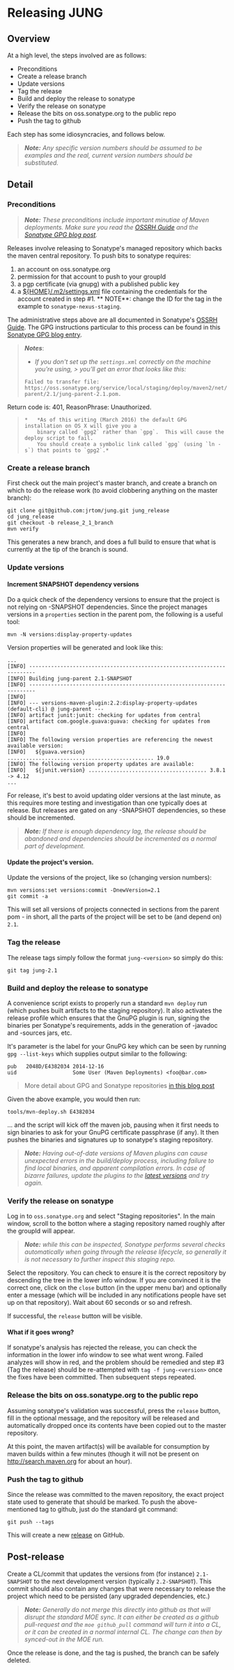 # Releasing JUNG

## Overview

At a high level, the steps involved are as follows:

* Preconditions
* Create a release branch
* Update versions
* Tag the release
* Build and deploy the release to sonatype
* Verify the release on sonatype
* Release the bits on oss.sonatype.org to the public repo
* Push the tag to github

Each step has some idiosyncracies, and follows below.

> ***Note:*** *Any specific version numbers should be assumed to be examples and the real,
> current version numbers should be substituted.*

## Detail

### Preconditions

> ***Note:*** *These preconditions include important minutiae of Maven
> deployments. Make sure you read the [OSSRH Guide] and the [Sonatype GPG
> blog post][GPG].*

Releases involve releasing to Sonatype's managed repository which backs the maven central repository. To push bits to
sonatype requires:

1. an account on oss.sonatype.org
2. permission for that account to push to your groupId
3. a pgp certificate (via gnupg) with a published public key
4. a [${HOME}/.m2/settings.xml][settings.xml] file containing the credentials for the account created in step #1.  **
   NOTE**: change the ID for the <server> tag in the example to `sonatype-nexus-staging`.

The administrative steps above are all documented in Sonatype's
[OSSRH Guide]. The GPG instructions particular to this process can be found in this [Sonatype GPG blog entry][GPG].

> ***Notes***:
> * *If you don't set up the `settings.xml` correctly on the machine you're using,
    > you'll get an error that looks like this:*
> ```shell
> Failed to transfer file: https://oss.sonatype.org/service/local/staging/deploy/maven2/net/sf/jung/jung-parent/2.1/jung-parent-2.1.pom. 
Return code is: 401, ReasonPhrase: Unauthorized.
> ```
> *   *As of this writing (March 2016) the default GPG installation on OS X will give you a
>     binary called `gpg2` rather than `gpg`.  This will cause the deploy script to fail.  
>     You should create a symbolic link called `gpg` (using `ln -s`) that points to `gpg2`.*

### Create a release branch

First check out the main project's master branch, and create a branch on which to do the release work (to avoid
clobbering anything on the master branch):

```shell
git clone git@github.com:jrtom/jung.git jung_release
cd jung_release
git checkout -b release_2_1_branch
mvn verify
```

This generates a new branch, and does a full build to ensure that what is currently at the tip of the branch is sound.

### Update versions

#### Increment SNAPSHOT dependency versions

Do a quick check of the dependency versions to ensure that the project is not relying on -SNAPSHOT dependencies. Since
the project manages versions in a `properties` section in the parent pom, the following is a useful tool:

```shell
mvn -N versions:display-property-updates
```

Version properties will be generated and look like this:

```
...
[INFO] ------------------------------------------------------------------------
[INFO] Building jung-parent 2.1-SNAPSHOT
[INFO] ------------------------------------------------------------------------
[INFO] 
[INFO] --- versions-maven-plugin:2.2:display-property-updates (default-cli) @ jung-parent ---
[INFO] artifact junit:junit: checking for updates from central
[INFO] artifact com.google.guava:guava: checking for updates from central
[INFO] 
[INFO] The following version properties are referencing the newest available version:
[INFO]   ${guava.version} ............................................... 19.0
[INFO] The following version property updates are available:
[INFO]   ${junit.version} ...................................... 3.8.1 -> 4.12
...
```

For release, it's best to avoid updating older versions at the last minute, as this requires more testing and
investigation than one typically does at release. But releases are gated on any -SNAPSHOT dependencies, so these should
be incremented.

> ***Note:*** *If there is enough dependency lag, the release should be abandoned
> and dependencies should be incremented as a normal part of development.*

#### Update the project's version.

Update the versions of the project, like so (changing version numbers):

```shell
mvn versions:set versions:commit -DnewVersion=2.1
git commit -a
```

This will set all versions of projects connected in <module> sections from the parent pom - in short, all the parts of
the project will be set to be (and depend on) `2.1`.

### Tag the release

The release tags simply follow the format `jung-<version>` so simply do this:

```shell
git tag jung-2.1
```

### Build and deploy the release to sonatype

A convenience script exists to properly run a standard `mvn deploy` run
(which pushes built artifacts to the staging repository). It also activates the release profile which ensures that the
GnuPG plugin is run, signing the binaries per Sonatype's requirements, adds in the generation of -javadoc and -sources
jars, etc.

It's parameter is the label for your GnuPG key which can be seen by running
`gpg --list-keys` which supplies output similar to the following:

```
pub   2048D/E4382034 2014-12-16
uid                  Some User (Maven Deployments) <foo@bar.com>
```

> More detail about GPG and Sonatype repositories [in this blog post][GPG]

Given the above example, you would then run:

```shell
tools/mvn-deploy.sh E4382034
```

... and the script will kick off the maven job, pausing when it first needs to sign binaries to ask for your GnuPG
certificate passphrase (if any). It then pushes the binaries and signatures up to sonatype's staging repository.

> ***Note:*** *Having out-of-date versions of Maven plugins can cause unexpected
> errors in the build/deploy process, including failure to find local binaries,
> and apparent compilation errors. In case of bizarre failures, update the
> plugins to the [latest versions](https://maven.apache.org/plugins/) and try again.*

### Verify the release on sonatype

Log in to `oss.sonatype.org` and select "Staging repositories". In the main window, scroll to the botton where a staging
repository named roughly after the groupId will appear.

> ***Note:*** *while this can be inspected, Sonatype performs several checks
> automatically when going through the release lifecycle, so generally it is
> not necessary to further inspect this staging repo.*

Select the repository. You can check to ensure it is the correct repository by descending the tree in the lower info
window. If you are convinced it is the correct one, click on the `close` button (in the upper menu bar) and optionally
enter a message (which will be included in any notifications people have set up on that repository). Wait about 60
seconds or so and refresh.

If successful, the `release` button will be visible.

#### What if it goes wrong?

If sonatype's analysis has rejected the release, you can check the information in the lower info window to see what went
wrong. Failed analyzes will show in red, and the problem should be remedied and step #3 (Tag the release) should be
re-attempted with `tag -f jung-<version>` once the fixes have been committed. Then subsequent steps repeated.

### Release the bits on oss.sonatype.org to the public repo

Assuming sonatype's validation was successful, press the `release` button, fill in the optional message, and the
repository will be released and automatically dropped once its contents have been copied out to the master repository.

At this point, the maven artifact(s) will be available for consumption by maven builds within a few minutes (though it
will not be present on
<http://search.maven.org> for about an hour).

### Push the tag to github

Since the release was committed to the maven repository, the exact project state used to generate that should be marked.
To push the above-mentioned tag to github, just do the standard git command:

```shell
git push --tags
```

This will create a new [release](https://github.com/jrtom/jung/releases) on GitHub.

## Post-release

Create a CL/commit that updates the versions from (for instance)
`2.1-SNAPSHOT` to the next development version (typically `2.2-SNAPSHOT`). This commit should also contain any changes
that were necessary to release the project which need to be persisted (any upgraded dependencies, etc.)

> ***Note:*** *Generally do not merge this directly into github as that will disrupt
> the standard MOE sync. It can either be created as a github pull-request and
> the `moe github_pull` command will turn it into a CL, or it can be created
> in a normal internal CL. The change can then by synced-out in the MOE run.*

Once the release is done, and the tag is pushed, the branch can be safely deleted.

[GPG]: http://blog.sonatype.com/2010/01/how-to-generate-pgp-signatures-with-maven

[OSSRH Guide]: http://central.sonatype.org/pages/ossrh-guide.html

[settings.xml]: https://books.sonatype.com/nexus-book/reference/_adding_credentials_to_your_maven_settings.html
